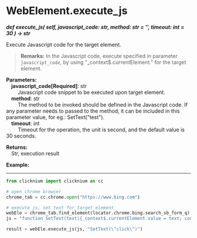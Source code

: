 
# WebElement.execute_js

***def execute_js(
        self,
        javascript_code: str, 
        method: str = '', 
        timeout: int = 30
    ) -> str***  

Execute Javascript code for the target element.  

> **Remarks:**
> In the Javascript code, execute specified in parameter `javascript_code`, by using "_context$.currentElement." for the target element.  

**Parameters:**  
    &emsp;**javascript_code[Required]**: str    
        &emsp;&emsp; Javascript code snippet to be executed upon target element.  
    &emsp;**method**: str    
        &emsp;&emsp; The method to be invoked should be defined in the Javascript code. If any parameter needs to passed to the method, it can be included in this parameter value, for eg.: SetText(\"test\").  
    &emsp;**timeout**: int  
        &emsp;&emsp; Timeout for the operation, the unit is second, and the default value is 30 seconds.  

**Returns:**  
    &emsp;Str, execution result

**Example:**
***
```python
from clicknium import clicknium as cc

# open chrome browser
chrome_tab = cc.chrome.open("https://www.bing.com")

# execute js, set text for target element
webEle = chrome_tab.find_element(locator.chrome.bing.search_sb_form_q)
js = "function SetText(text){_context$.currentElement.value = text; console.log(\"exit 0\"); return \"success\"}"

result = webEle.execute_js(js, "SetText(\"click\")")
```